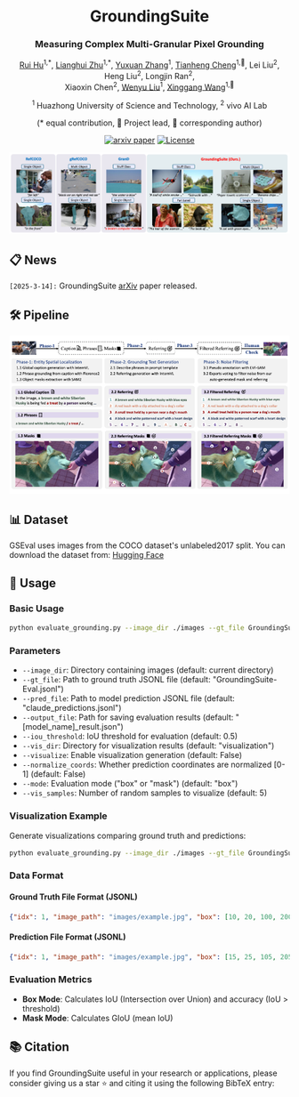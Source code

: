 <div align="center">
<h1>GroundingSuite</h1>
<h3>Measuring Complex Multi-Granular Pixel Grounding</h3>

[Rui Hu](https://github.com/isfinne)<sup>1,\*</sup>, [Lianghui Zhu](https://scholar.google.com/citations?user=NvMHcs0AAAAJ&hl=zh-CN)<sup>1,\*</sup>, [Yuxuan Zhang](https://github.com/CoderZhangYx)<sup>1</sup>, [Tianheng Cheng](https://scholar.google.com/citations?user=PH8rJHYAAAAJ&hl=zh-CN)<sup>1,🌟</sup>, Lei Liu<sup>2</sup>, Heng Liu<sup>2</sup>, Longjin Ran<sup>2</sup>,<br>Xiaoxin Chen<sup>2</sup>, [Wenyu Liu](http://eic.hust.edu.cn/professor/liuwenyu)<sup>1</sup>, [Xinggang Wang](https://xwcv.github.io/)<sup>1,📧</sup>

<sup>1</sup> Huazhong University of Science and Technology, <sup>2</sup> vivo AI Lab

(\* equal contribution, 🌟 Project lead, 📧 corresponding author)


[![arxiv paper](https://img.shields.io/badge/arXiv-Paper-red)](https://arxiv.org/abs/)
[![License](https://img.shields.io/badge/License-Apache%202.0-blue.svg)](https://opensource.org/licenses/Apache-2.0)

</div>

<div align="center">
<img src="./assets/teaser.png">
</div>

## 📋 News

`[2025-3-14]:` GroundingSuite [arXiv]() paper released. 

## 🛠️ Pipeline

<div align="center">
<img src="./assets/pipeline.png">
</div>

## 📊 Dataset

GSEval uses images from the COCO dataset's unlabeled2017 split. You can download the dataset from: [Hugging Face](https://huggingface.co/datasets/hustvl/GSEval)

## 🚀 Usage

### Basic Usage

```bash
python evaluate_grounding.py --image_dir ./images --gt_file GroundingSuite-Eval.jsonl --pred_file model_predictions.jsonl
```

### Parameters

- `--image_dir`: Directory containing images (default: current directory)
- `--gt_file`: Path to ground truth JSONL file (default: "GroundingSuite-Eval.jsonl")
- `--pred_file`: Path to model prediction JSONL file (default: "claude_predictions.jsonl")
- `--output_file`: Path for saving evaluation results (default: "[model_name]_result.json")
- `--iou_threshold`: IoU threshold for evaluation (default: 0.5)
- `--vis_dir`: Directory for visualization results (default: "visualization")
- `--visualize`: Enable visualization generation (default: False)
- `--normalize_coords`: Whether prediction coordinates are normalized [0-1] (default: False)
- `--mode`: Evaluation mode ("box" or "mask") (default: "box")
- `--vis_samples`: Number of random samples to visualize (default: 5)

### Visualization Example

Generate visualizations comparing ground truth and predictions:

```bash
python evaluate_grounding.py --image_dir ./images --gt_file GroundingSuite-Eval.jsonl --pred_file model_predictions.jsonl --visualize --vis_dir ./vis_results
```

### Data Format

#### Ground Truth File Format (JSONL)

```json
{"idx": 1, "image_path": "images/example.jpg", "box": [10, 20, 100, 200], "class_id": 0, "label": "dog"}
```

#### Prediction File Format (JSONL)

```json
{"idx": 1, "image_path": "images/example.jpg", "box": [15, 25, 105, 205]}
```

### Evaluation Metrics

- **Box Mode**: Calculates IoU (Intersection over Union) and accuracy (IoU > threshold)
- **Mask Mode**: Calculates GIoU (mean IoU)

## 📚 Citation

If you find GroundingSuite useful in your research or applications, please consider giving us a star ⭐ and citing it using the following BibTeX entry:

```bibtex

```
